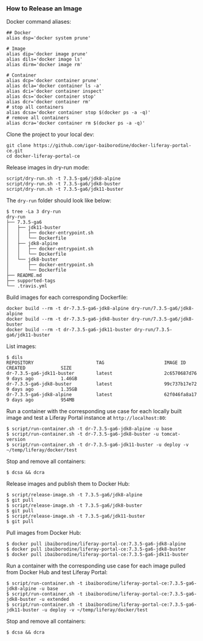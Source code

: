 ### How to Release an Image 

Docker command aliases:
```shell script
## Docker
alias dsp='docker system prune'

# Image
alias dip='docker image prune'
alias dils='docker image ls'
alias dirm='docker image rm'

# Container
alias dcp='docker container prune'
alias dcla='docker container ls -a'
alias dci='docker container inspect'
alias dcs='docker container stop'
alias dcr='docker container rm'
# stop all containers
alias dcsa='docker container stop $(docker ps -a -q)'
# remove all containers
alias dcra='docker container rm $(docker ps -a -q)'
```

Clone the project to your local dev:
```shell script
git clone https://github.com/igor-baiborodine/docker-liferay-portal-ce.git
cd docker-liferay-portal-ce
```

Release images in dry-run mode:
```shell script
script/dry-run.sh -t 7.3.5-ga6/jdk8-alpine
script/dry-run.sh -t 7.3.5-ga6/jdk8-buster
script/dry-run.sh -t 7.3.5-ga6/jdk11-buster
```

The `dry-run` folder should look like below:
```shell script
$ tree -La 3 dry-run
dry-run
├── 7.3.5-ga6
│   ├── jdk11-buster
│   │   ├── docker-entrypoint.sh
│   │   └── Dockerfile
│   ├── jdk8-alpine
│   │   ├── docker-entrypoint.sh
│   │   └── Dockerfile
│   └── jdk8-buster
│       ├── docker-entrypoint.sh
│       └── Dockerfile
├── README.md
├── supported-tags
└── .travis.yml
```

Build images for each corresponding Dockerfile:
```shell script
docker build --rm -t dr-7.3.5-ga6-jdk8-alpine dry-run/7.3.5-ga6/jdk8-alpine
docker build --rm -t dr-7.3.5-ga6-jdk8-buster dry-run/7.3.5-ga6/jdk8-buster
docker build --rm -t dr-7.3.5-ga6-jdk11-buster dry-run/7.3.5-ga6/jdk11-buster
```

List images:
```shell script
$ dils
REPOSITORY                       TAG                      IMAGE ID            CREATED             SIZE
dr-7.3.5-ga6-jdk11-buster        latest                   2c6570687d76        9 days ago          1.46GB
dr-7.3.5-ga6-jdk8-buster         latest                   99c737b17e72        9 days ago          1.35GB
dr-7.3.5-ga6-jdk8-alpine         latest                   62f046fa8a17        9 days ago          954MB
```

Run a container with the corresponding use case for each locally built image and test a Liferay Portal instance at `http://localhost:80`:
```shell script
$ script/run-container.sh -t dr-7.3.5-ga6-jdk8-alpine -u base
$ script/run-container.sh -t dr-7.3.5-ga6-jdk8-buster -u tomcat-version
$ script/run-container.sh -t dr-7.3.5-ga6-jdk11-buster -u deploy -v ~/temp/liferay/docker/test
```

Stop and remove all containers:
```shell script
$ dcsa && dcra
```

Release images and publish them to Docker Hub:
```shell script
$ script/release-image.sh -t 7.3.5-ga6/jdk8-alpine
$ git pull
$ script/release-image.sh -t 7.3.5-ga6/jdk8-buster
$ git pull
$ script/release-image.sh -t 7.3.5-ga6/jdk11-buster
$ git pull
```

Pull images from Docker Hub:
```shell script
$ docker pull ibaiborodine/liferay-portal-ce:7.3.5-ga6-jdk8-alpine
$ docker pull ibaiborodine/liferay-portal-ce:7.3.5-ga6-jdk8-buster
$ docker pull ibaiborodine/liferay-portal-ce:7.3.5-ga6-jdk11-buster
```

Run a container with the corresponding use case for each image pulled from Docker Hub and test Liferay Portal:
```shell script
$ script/run-container.sh -t ibaiborodine/liferay-portal-ce:7.3.5-ga6-jdk8-alpine -u base
$ script/run-container.sh -t ibaiborodine/liferay-portal-ce:7.3.5-ga6-jdk8-buster -u extended
$ script/run-container.sh -t ibaiborodine/liferay-portal-ce:7.3.5-ga6-jdk11-buster -u deploy -v ~/temp/liferay/docker/test
```

Stop and remove all containers:
```shell script
$ dcsa && dcra
```
